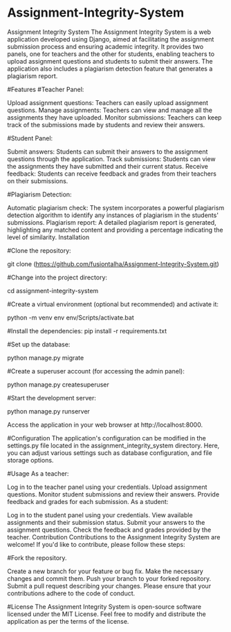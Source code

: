 # Assignment-Integrity-System
Assignment Integrity System
The Assignment Integrity System is a web application developed using Django, aimed at facilitating the assignment submission process and ensuring academic integrity. It provides two panels, one for teachers and the other for students, enabling teachers to upload assignment questions and students to submit their answers. The application also includes a plagiarism detection feature that generates a plagiarism report.

#Features
#Teacher Panel:

Upload assignment questions: Teachers can easily upload assignment questions.
Manage assignments: Teachers can view and manage all the assignments they have uploaded.
Monitor submissions: Teachers can keep track of the submissions made by students and review their answers.

#Student Panel:

Submit answers: Students can submit their answers to the assignment questions through the application.
Track submissions: Students can view the assignments they have submitted and their current status.
Receive feedback: Students can receive feedback and grades from their teachers on their submissions.

#Plagiarism Detection:

Automatic plagiarism check: The system incorporates a powerful plagiarism detection algorithm to identify any instances of plagiarism in the students' submissions.
Plagiarism report: A detailed plagiarism report is generated, highlighting any matched content and providing a percentage indicating the level of similarity.
Installation

#Clone the repository:

git clone (https://github.com/fusiontalha/Assignment-Integrity-System.git)

#Change into the project directory:

cd assignment-integrity-system

#Create a virtual environment (optional but recommended) and activate it:

python -m venv env
env/Scripts/activate.bat

#Install the dependencies:
pip install -r requirements.txt

#Set up the database:

python manage.py migrate

#Create a superuser account (for accessing the admin panel):

python manage.py createsuperuser

#Start the development server:

python manage.py runserver

Access the application in your web browser at http://localhost:8000.

#Configuration
The application's configuration can be modified in the settings.py file located in the assignment_integrity_system directory. Here, you can adjust various settings such as database configuration, and file storage options.

#Usage
As a teacher:

Log in to the teacher panel using your credentials.
Upload assignment questions.
Monitor student submissions and review their answers.
Provide feedback and grades for each submission.
As a student:

Log in to the student panel using your credentials.
View available assignments and their submission status.
Submit your answers to the assignment questions.
Check the feedback and grades provided by the teacher.
Contribution
Contributions to the Assignment Integrity System are welcome! If you'd like to contribute, please follow these steps:

#Fork the repository.

Create a new branch for your feature or bug fix.
Make the necessary changes and commit them.
Push your branch to your forked repository.
Submit a pull request describing your changes.
Please ensure that your contributions adhere to the code of conduct.

#License
The Assignment Integrity System is open-source software licensed under the MIT License. Feel free to modify and distribute the application as per the terms of the license.
